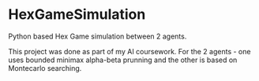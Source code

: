 # HexGameSimulation
Python based Hex Game simulation between 2 agents.

This project was done as part of my AI coursework. For the 2 agents - one uses bounded minimax alpha-beta prunning and the other is based on Montecarlo searching.
